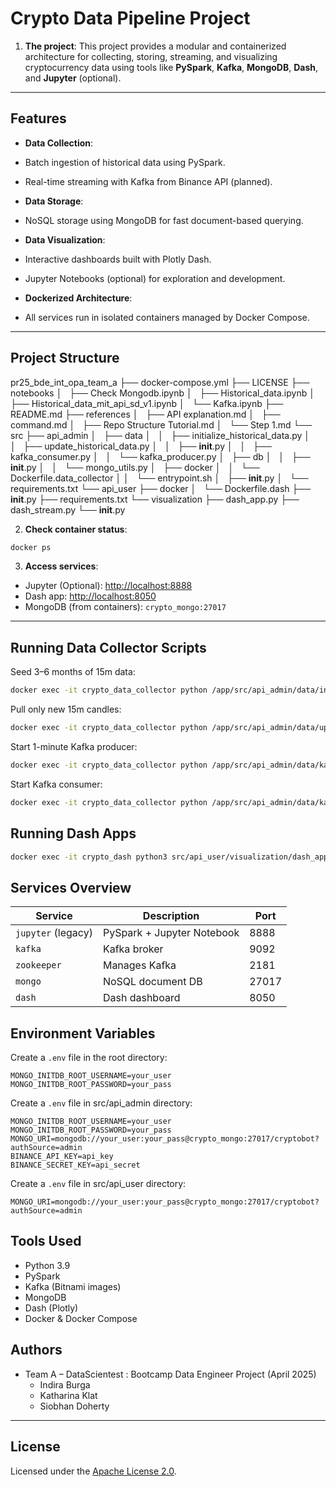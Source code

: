 # Crypto Data Pipeline Project

 1. **The project**:
This project provides a modular and containerized architecture for collecting, storing, streaming, and visualizing cryptocurrency data using tools like **PySpark**, **Kafka**, **MongoDB**, **Dash**, and **Jupyter** (optional).

---

## Features

-  **Data Collection**:
  - Batch ingestion of historical data using PySpark.
  - Real-time streaming with Kafka from Binance API (planned).
  
-  **Data Storage**:
  - NoSQL storage using MongoDB for fast document-based querying.

-  **Data Visualization**:
  - Interactive dashboards built with Plotly Dash.
  - Jupyter Notebooks (optional) for exploration and development.

-  **Dockerized Architecture**:
  - All services run in isolated containers managed by Docker Compose.

---

##  Project Structure
pr25_bde_int_opa_team_a
├── docker-compose.yml
├── LICENSE
├── notebooks
│   ├── Check Mongodb.ipynb
│   ├── Historical_data.ipynb
│   ├── Historical_data_mit_api_sd_v1.ipynb
│   └── Kafka.ipynb
├── README.md
├── references
│   ├── API explanation.md
│   ├── command.md
│   ├── Repo Structure Tutorial.md
│   └── Step 1.md
└── src
    ├── api_admin
    │   ├── data
    │   │   ├── initialize_historical_data.py
    │   │   ├── update_historical_data.py
    │   │   ├── __init__.py
    │   │   ├── kafka_consumer.py
    │   │   └── kafka_producer.py
    │   ├── db
    │   │   ├── __init__.py
    │   │   └── mongo_utils.py
    │   ├── docker
    │   │   └── Dockerfile.data_collector
    │   │   └── entrypoint.sh
    │   ├── __init__.py
    │   └── requirements.txt
    └── api_user
        ├── docker
        │   └── Dockerfile.dash
        ├── __init__.py
        ├── requirements.txt
        └── visualization
            ├── dash_app.py
            ├── dash_stream.py
            └── __init__.py

2. **Check container status**:

```bash
docker ps
```

3. **Access services**:

* Jupyter (Optional): [http://localhost:8888](http://localhost:8888)
* Dash app: [http://localhost:8050](http://localhost:8050)
* MongoDB (from containers): `crypto_mongo:27017`
---

## Running Data Collector Scripts 
Seed 3–6 months of 15m data: 
```bash
docker exec -it crypto_data_collector python /app/src/api_admin/data/initialize_historical_data.py
```
Pull only new 15m candles:
```bash
docker exec -it crypto_data_collector python /app/src/api_admin/data/update_historical_data.py
```
Start 1-minute Kafka producer:
```bash
docker exec -it crypto_data_collector python /app/src/api_admin/data/kafka_producer.py
```
Start Kafka consumer:
```bash
docker exec -it crypto_data_collector python /app/src/api_admin/data/kafka_consumer.py
``````


## Running Dash Apps

```bash
docker exec -it crypto_dash python3 src/api_user/visualization/dash_app.py
```


## Services Overview

| Service             | Description                   | Port  |
| -----------         | ----------------------------- | ----- |
| `jupyter` (legacy)  | PySpark + Jupyter Notebook    | 8888  |
| `kafka`             | Kafka broker                  | 9092  |
| `zookeeper`         | Manages Kafka                 | 2181  |
| `mongo`             | NoSQL document DB             | 27017 |
| `dash`              | Dash dashboard                | 8050  |


## Environment Variables

Create a `.env` file in the root directory:

```dotenv
MONGO_INITDB_ROOT_USERNAME=your_user
MONGO_INITDB_ROOT_PASSWORD=your_pass
```

Create a `.env` file in src/api_admin directory:
```dotenv
MONGO_INITDB_ROOT_USERNAME=your_user
MONGO_INITDB_ROOT_PASSWORD=your_pass
MONGO_URI=mongodb://your_user:your_pass@crypto_mongo:27017/cryptobot?authSource=admin
BINANCE_API_KEY=api_key
BINANCE_SECRET_KEY=api_secret
```

Create a `.env` file in src/api_user directory:

```dotenv
MONGO_URI=mongodb://your_user:your_pass@crypto_mongo:27017/cryptobot?authSource=admin
```
## Tools Used

* Python 3.9
* PySpark
* Kafka (Bitnami images)
* MongoDB
* Dash (Plotly)
* Docker & Docker Compose


## Authors

* Team A – DataScientest : Bootcamp Data Engineer Project (April 2025)
  * Indira Burga 
  * Katharina Klat
  * Siobhan Doherty


---

## License

Licensed under the [Apache License 2.0](./LICENSE).
